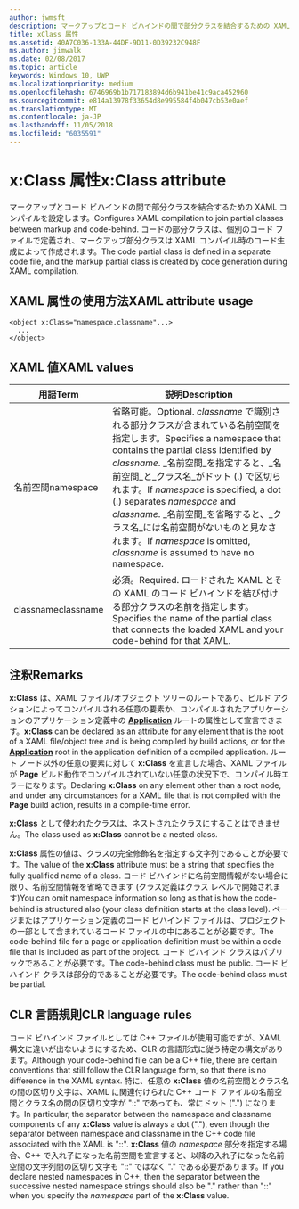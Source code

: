 ```yaml
---
author: jwmsft
description: マークアップとコード ビハインドの間で部分クラスを結合するための XAML コンパイルを設定します。 コードの部分クラスは個別のコード ファイルで定義され、マークアップ部分クラスは XAML コンパイル時のコード生成によって作成されます。
title: xClass 属性
ms.assetid: 40A7C036-133A-44DF-9D11-0D39232C948F
ms.author: jimwalk
ms.date: 02/08/2017
ms.topic: article
keywords: Windows 10, UWP
ms.localizationpriority: medium
ms.openlocfilehash: 6746969b1b717183894d6b941be41c9aca452960
ms.sourcegitcommit: e814a13978f33654d8e995584f4b047cb53e0aef
ms.translationtype: MT
ms.contentlocale: ja-JP
ms.lasthandoff: 11/05/2018
ms.locfileid: "6035591"
---
```

# <a name="xclass-attribute"></a><span data-ttu-id="e8dad-105">x:Class 属性</span><span class="sxs-lookup"><span data-stu-id="e8dad-105">x:Class attribute</span></span>


<span data-ttu-id="e8dad-106">マークアップとコード ビハインドの間で部分クラスを結合するための XAML コンパイルを設定します。</span><span class="sxs-lookup"><span data-stu-id="e8dad-106">Configures XAML compilation to join partial classes between markup and code-behind.</span></span> <span data-ttu-id="e8dad-107">コードの部分クラスは、個別のコード ファイルで定義され、マークアップ部分クラスは XAML コンパイル時のコード生成によって作成されます。</span><span class="sxs-lookup"><span data-stu-id="e8dad-107">The code partial class is defined in a separate code file, and the markup partial class is created by code generation during XAML compilation.</span></span>

## <a name="xaml-attribute-usage"></a><span data-ttu-id="e8dad-108">XAML 属性の使用方法</span><span class="sxs-lookup"><span data-stu-id="e8dad-108">XAML attribute usage</span></span>


``` syntax
<object x:Class="namespace.classname"...>
  ...
</object>
```

## <a name="xaml-values"></a><span data-ttu-id="e8dad-109">XAML 値</span><span class="sxs-lookup"><span data-stu-id="e8dad-109">XAML values</span></span>

| <span data-ttu-id="e8dad-110">用語</span><span class="sxs-lookup"><span data-stu-id="e8dad-110">Term</span></span> | <span data-ttu-id="e8dad-111">説明</span><span class="sxs-lookup"><span data-stu-id="e8dad-111">Description</span></span> |
|------|-------------|
| <span data-ttu-id="e8dad-112">名前空間</span><span class="sxs-lookup"><span data-stu-id="e8dad-112">namespace</span></span> | <span data-ttu-id="e8dad-113">省略可能。</span><span class="sxs-lookup"><span data-stu-id="e8dad-113">Optional.</span></span> <span data-ttu-id="e8dad-114">_classname_ で識別される部分クラスが含まれている名前空間を指定します。</span><span class="sxs-lookup"><span data-stu-id="e8dad-114">Specifies a namespace that contains the partial class identified by _classname_.</span></span> <span data-ttu-id="e8dad-115">_名前空間_を指定すると、_名前空間_と_クラス名_がドット (.) で区切られます。</span><span class="sxs-lookup"><span data-stu-id="e8dad-115">If _namespace_ is specified, a dot (.) separates _namespace_ and _classname_.</span></span> <span data-ttu-id="e8dad-116">_名前空間_を省略すると、_クラス名_には名前空間がないものと見なされます。</span><span class="sxs-lookup"><span data-stu-id="e8dad-116">If _namespace_ is omitted, _classname_ is assumed to have no namespace.</span></span> |
| <span data-ttu-id="e8dad-117">classname</span><span class="sxs-lookup"><span data-stu-id="e8dad-117">classname</span></span> | <span data-ttu-id="e8dad-118">必須。</span><span class="sxs-lookup"><span data-stu-id="e8dad-118">Required.</span></span> <span data-ttu-id="e8dad-119">ロードされた XAML とその XAML のコード ビハインドを結び付ける部分クラスの名前を指定します。</span><span class="sxs-lookup"><span data-stu-id="e8dad-119">Specifies the name of the partial class that connects the loaded XAML and your code-behind for that XAML.</span></span> | 

## <a name="remarks"></a><span data-ttu-id="e8dad-120">注釈</span><span class="sxs-lookup"><span data-stu-id="e8dad-120">Remarks</span></span>

<span data-ttu-id="e8dad-121">**x:Class** は、XAML ファイル/オブジェクト ツリーのルートであり、ビルド アクションによってコンパイルされる任意の要素か、コンパイルされたアプリケーションのアプリケーション定義中の [**Application**](https://msdn.microsoft.com/library/windows/apps/br242324) ルートの属性として宣言できます。</span><span class="sxs-lookup"><span data-stu-id="e8dad-121">**x:Class** can be declared as an attribute for any element that is the root of a XAML file/object tree and is being compiled by build actions, or for the [**Application**](https://msdn.microsoft.com/library/windows/apps/br242324) root in the application definition of a compiled application.</span></span> <span data-ttu-id="e8dad-122">ルート ノード以外の任意の要素に対して **x:Class** を宣言した場合、XAML ファイルが **Page** ビルド動作でコンパイルされていない任意の状況下で、コンパイル時エラーになります。</span><span class="sxs-lookup"><span data-stu-id="e8dad-122">Declaring **x:Class** on any element other than a root node, and under any circumstances for a XAML file that is not compiled with the **Page** build action, results in a compile-time error.</span></span>

<span data-ttu-id="e8dad-123">**x:Class** として使われたクラスは、ネストされたクラスにすることはできません。</span><span class="sxs-lookup"><span data-stu-id="e8dad-123">The class used as **x:Class** cannot be a nested class.</span></span>

<span data-ttu-id="e8dad-124">**x:Class** 属性の値は、クラスの完全修飾名を指定する文字列であることが必要です。</span><span class="sxs-lookup"><span data-stu-id="e8dad-124">The value of the **x:Class** attribute must be a string that specifies the fully qualified name of a class.</span></span> <span data-ttu-id="e8dad-125">コード ビハインドに名前空間情報がない場合に限り、名前空間情報を省略できます (クラス定義はクラス レベルで開始されます)</span><span class="sxs-lookup"><span data-stu-id="e8dad-125">You can omit namespace information so long as that is how the code-behind is structured also (your class definition starts at the class level).</span></span> <span data-ttu-id="e8dad-126">ページまたはアプリケーション定義のコード ビハインド ファイルは、プロジェクトの一部として含まれているコード ファイルの中にあることが必要です。</span><span class="sxs-lookup"><span data-stu-id="e8dad-126">The code-behind file for a page or application definition must be within a code file that is included as part of the project.</span></span> <span data-ttu-id="e8dad-127">コード ビハインド クラスはパブリックであることが必要です。</span><span class="sxs-lookup"><span data-stu-id="e8dad-127">The code-behind class must be public.</span></span> <span data-ttu-id="e8dad-128">コード ビハインド クラスは部分的であることが必要です。</span><span class="sxs-lookup"><span data-stu-id="e8dad-128">The code-behind class must be partial.</span></span>

## <a name="clr-language-rules"></a><span data-ttu-id="e8dad-129">CLR 言語規則</span><span class="sxs-lookup"><span data-stu-id="e8dad-129">CLR language rules</span></span>

<span data-ttu-id="e8dad-130">コード ビハインド ファイルとしては C++ ファイルが使用可能ですが、XAML 構文に違いが出ないようにするため、CLR の言語形式に従う特定の構文があります。</span><span class="sxs-lookup"><span data-stu-id="e8dad-130">Although your code-behind file can be a C++ file, there are certain conventions that still follow the CLR language form, so that there is no difference in the XAML syntax.</span></span> <span data-ttu-id="e8dad-131">特に、任意の **x:Class** 値の名前空間とクラス名の間の区切り文字は、XAML に関連付けられた C++ コード ファイルの名前空間とクラス名の間の区切り文字が "::" であっても、常にドット (".") になります。</span><span class="sxs-lookup"><span data-stu-id="e8dad-131">In particular, the separator between the namespace and classname components of any **x:Class** value is always a dot ("."), even though the separator between namespace and classname in the C++ code file associated with the XAML is "::".</span></span> <span data-ttu-id="e8dad-132">**x:Class** 値の *namespace* 部分を指定する場合、C++ で入れ子になった名前空間を宣言すると、以降の入れ子になった名前空間の文字列間の区切り文字も "::" ではなく "." である必要があります。</span><span class="sxs-lookup"><span data-stu-id="e8dad-132">If you declare nested namespaces in C++, then the separator between the successive nested namespace strings should also be "." rather than "::" when you specify the *namespace* part of the **x:Class** value.</span></span>

